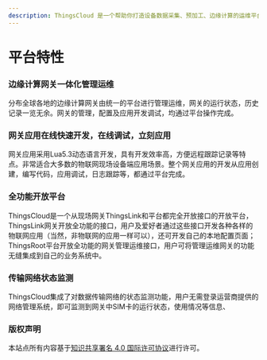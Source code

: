 ```yaml
---
description: ThingsCloud 是一个帮助你打造设备数据采集、预加工、边缘计算的运维平台，是物联网平台的基础数据管理平台。
---
```


# 平台特性

### 边缘计算网关一体化管理运维

分布全球各地的边缘计算网关由统一的平台进行管理运维，网关的运行状态，历史记录一览无余。网关的管理，配置及应用开发调试，均通过平台操作完成。

### 网关应用在线快速开发，在线调试，立刻应用

网关应用采用Lua5.3动态语言开发，具有开发效率高，方便远程跟踪记录等特点。非常适合大多数的物联网现场设备端应用场景。整个网关应用的开发从应用创建，编写代码，应用调试，日志跟踪等，都通过平台完成。

### 全功能开放平台

ThingsCloud是一个从现场网关ThingsLink和平台都完全开放接口的开放平台，ThingsLink网关开放全功能的接口，用户及爱好者通过这些接口开发各种各样的物联网应用（当然，非物联网的应用一样可以），还可开发自己的本地配置页面；ThingsRoot平台开放全功能的网关管理运维接口，用户可将管理运维网关的功能无缝集成到自己的业务系统中。

### 传输网络状态监测

ThingsCloud集成了对数据传输网络的状态监测功能，用户无需登录运营商提供的网络管理系统，即可监测到网关中SIM卡的运行状态，使用情况等信息、

### 版权声明 <a id="&#x7248;&#x6743;&#x58F0;&#x660E;"></a>

本站点所有内容基于[知识共享署名 4.0 国际许可协议](https://creativecommons.org/licenses/by/4.0/deed.zh)进行许可。


